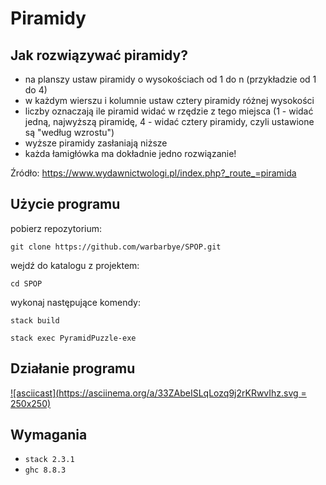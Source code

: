 # Piramidy


## Jak rozwiązywać piramidy?

* na planszy ustaw piramidy o wysokościach od 1 do n (przykładzie od 1 do 4)
* w każdym wierszu i kolumnie ustaw cztery piramidy różnej wysokości
* liczby oznaczają ile piramid widać w rzędzie z tego miejsca (1 - widać jedną, najwyższą piramidę, 4 - widać cztery piramidy, czyli ustawione są "według wzrostu")
* wyższe piramidy zasłaniają niższe
* każda łamigłówka ma dokładnie jedno rozwiązanie!

Źródło: https://www.wydawnictwologi.pl/index.php?_route_=piramida

## Użycie programu 

pobierz repozytorium:

```
git clone https://github.com/warbarbye/SPOP.git

```
wejdź do katalogu z projektem:

```
cd SPOP
```

wykonaj następujące komendy:

```
stack build

stack exec PyramidPuzzle-exe
```


## Działanie programu

[![asciicast](https://asciinema.org/a/33ZAbeISLqLozq9j2rKRwvIhz.svg = 250x250)](https://asciinema.org/a/33ZAbeISLqLozq9j2rKRwvIhz)

## Wymagania

- `stack 2.3.1`
- `ghc 8.8.3`

